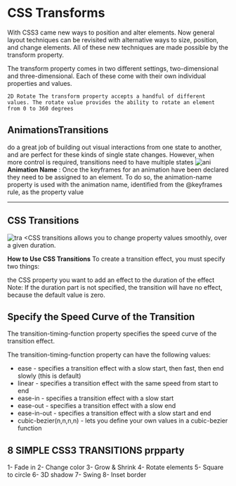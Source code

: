 # CSS Transforms
With CSS3 came new ways to position and alter elements. Now general layout techniques can be revisited with alternative ways to size, position, and change elements. All of these new techniques are made possible by the transform property.

The transform property comes in two different settings, two-dimensional and three-dimensional. Each of these come with their own individual properties and values.

~~~
2D Rotate The transform property accepts a handful of different values. The rotate value provides the ability to rotate an element from 0 to 360 degrees
~~~

## AnimationsTransitions
 do a great job of building out visual interactions from one state to another, and are perfect for these kinds of single state changes. However, when more control is required, transitions need to have multiple states
![ani](https://blog.commlabindia.com/wp-content/uploads/2019/07/animated-gifs-corporate-training.gif)
**Animation Name** :
Once the keyframes for an animation have been declared they need to be assigned to an element. To do so, the animation-name property is used with the animation name, identified from the @keyframes rule, as the property value



---------------------

## CSS Transitions
![tra](https://daqxzxzy8xq3u.cloudfront.net/wp-content/uploads/2019/07/15114208/css-transition-illustration.jpg)
<CSS transitions allows you to change property values smoothly, over a given duration.

**How to Use CSS Transitions**
To create a transition effect, you must specify two things:

the CSS property you want to add an effect to the duration of the effect Note: If the duration part is not specified, the transition will have no effect, because the default value is zero.

## Specify the Speed Curve of the Transition
The transition-timing-function property specifies the speed curve of the transition effect.

The transition-timing-function property can have the following values:

- ease - specifies a transition effect with a slow start, then fast, then end slowly (this is default)
- linear - specifies a transition effect with the same speed from start to end
- ease-in - specifies a transition effect with a slow start
- ease-out - specifies a transition effect with a slow end
- ease-in-out - specifies a transition effect with a slow start and end
- cubic-bezier(n,n,n,n) - lets you define your own values in a cubic-bezier function


## 8 SIMPLE CSS3 TRANSITIONS prpparty
1- Fade in
2- Change color
3- Grow & Shrink
4- Rotate elements
5- Square to circle
6- 3D shadow
7- Swing
8- Inset border